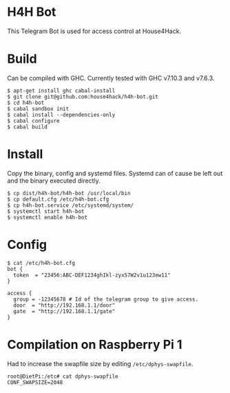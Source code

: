 # H4H Bot

This Telegram Bot is used for access control at House4Hack.

# Build

Can be compiled with GHC. Currently tested with GHC v7.10.3 and v7.6.3.

```
$ apt-get install ghc cabal-install
$ git clone git@github.com:house4hack/h4h-bot.git
$ cd h4h-bot
$ cabal sandbox init
$ cabal install --dependencies-only
$ cabal configure
$ cabal build
```

# Install

Copy the binary, config and systemd files. Systemd can of cause be
left out and the binary executed directly.

```
$ cp dist/h4h-bot/h4h-bot /usr/local/bin
$ cp default.cfg /etc/h4h-bot.cfg
$ cp h4h-bot.service /etc/systemd/system/
$ systemctl start h4h-bot
$ systemctl enable h4h-bot
```

# Config

```
$ cat /etc/h4h-bot.cfg
bot {
  token  = "23456:ABC-DEF1234ghIkl-zyx57W2v1u123ew11"
}

access {
  group = -12345678 # Id of the telegram group to give access.
  door  = "http://192.168.1.1/door"
  gate  = "http://192.168.1.1/gate"
}
```

# Compilation on Raspberry Pi 1

Had to increase the swapfile size by editing `/etc/dphys-swapfile`.

```
root@DietPi:/etc# cat dphys-swapfile
CONF_SWAPSIZE=2048
```
